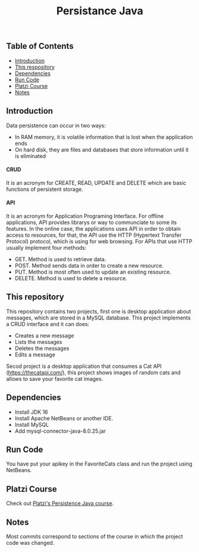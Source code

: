 <h1 align="center"> Persistance Java </h1> <br>

## Table of Contents

- [Introduction](#introduction)
- [This&nbsp;respository](#thisrepository)
- [Dependencies](#dependencies)
- [Run&nbsp;Code](#runcode)
- [Platzi&nbsp;Course](#platzicourse)
- [Notes](#notes)

## Introduction

Data persistence can occur in two ways:
- In RAM memory, it is volatile information that is lost when the application ends
- On hard disk, they are files and databases that store information until it is eliminated 

#### CRUD 
It is an acronym for CREATE, READ, UPDATE and DELETE which are basic functions of persistent storage.

#### API 
It is an acronym for Application Programing Interface. For offline applications, API provides librarys or way to communciate to some its features. In the online case, the applications uses API in order to obtain access to resources, for that, the API use the HTTP (Hypertext Transfer Protocol) protocol, which is using for web browsing. For APIs that use HTTP usually implement four methods:

- GET. Method is used to retrieve data.
- POST. Method sends data in order to create a new resource. 
- PUT. Method is most often used to update an existing resource.
- DELETE. Method is used to delete a resource.


## This&nbsp;repository
This repository contains two projects, first one is desktop application about messages, which are stored in a MySQL database. This project implements a CRUD interface and it can does:
- Creates a new message
- Lists the messages
- Deletes the messages
- Edits a message


Secod project is a desktop application that consumes a Cat API (https://thecatapi.com/), this project shows images of random cats and allows to save your favorite cat images. 

## Dependencies
- Install JDK 16
- Install Apache NetBeans or another IDE.
- Install MySQL
- Add mysql-connector-java-8.0.25.jar


## Run&nbsp;Code
You have put your apikey in the FavoriteCats class and run the project using NetBeans.


## Platzi&nbsp;Course

Check out [Platzi's Persistence Java course](https://platzi.com/clases/java-persistencia/).


## Notes

Most commits correspond to sections of the course in which the project code was changed.
